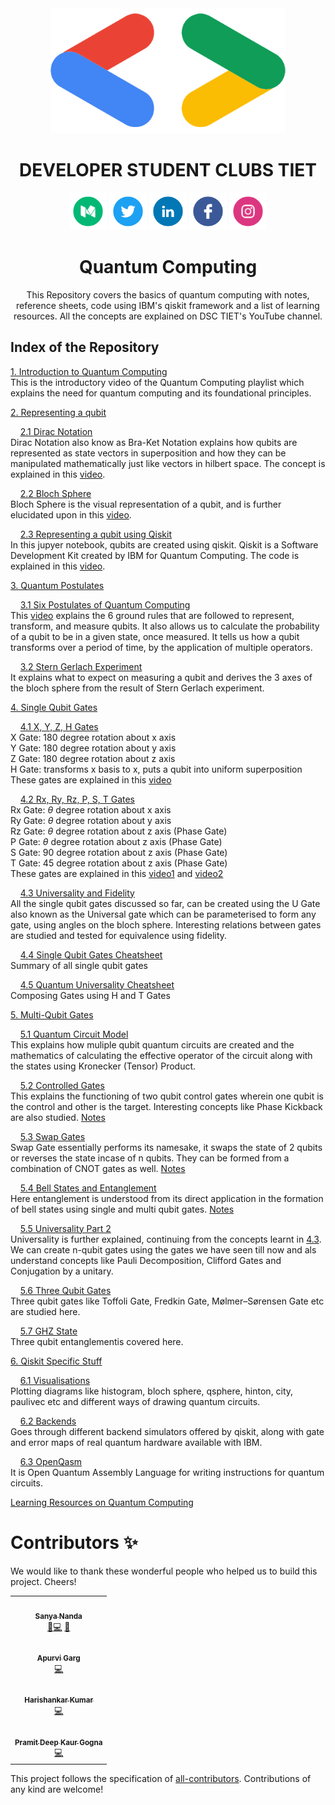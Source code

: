 <div align = "center">

<img height=200px src= "https://github.com/developer-student-club-thapar/officialWebsite/blob/master/src/assets/dsc_logo.png">

<h1>DEVELOPER STUDENT CLUBS TIET</h1>

<a href="https://medium.com/developer-student-clubs-tiet"><img src="https://github.com/aritraroy/social-icons/blob/master/medium-icon.png?raw=true" width="60"></a>
<a href="https://twitter.com/dsctiet"><img src="https://github.com/aritraroy/social-icons/blob/master/twitter-icon.png?raw=true" width="60"></a>
<a href="https://www.linkedin.com/company/developer-student-club-thapar"><img src="https://github.com/aritraroy/social-icons/blob/master/linkedin-icon.png?raw=true" width="60"></a>
<a href="https://facebook.com/dscthapar"><img src="https://github.com/aritraroy/social-icons/blob/master/facebook-icon.png?raw=true" width="60"></a>
<a href="https://instagram.com/dsc.tiet"><img src="https://github.com/aritraroy/social-icons/blob/master/instagram-icon.png?raw=true" width="60"></a>


# Quantum Computing
This Repository covers the basics of quantum computing with notes, reference sheets, code using IBM's qiskit framework and a list of learning resources. All the concepts are explained on DSC TIET's YouTube channel. 


</div>

## Index of the Repository

[1. Introduction to Quantum Computing](https://www.youtube.com/watch?v=WMRsQxDJ19Q&list=PLY6CWF3NWYvTducILRZCATDwW9DjZvumJ&index=1)
<br>This is the introductory video of the Quantum Computing playlist which explains the need for quantum computing and its foundational principles.

[2. Representing a qubit](https://github.com/developer-student-club-thapar/Quantum-Computing/tree/main/1.%20Representing%20a%20qubit)

&nbsp;&nbsp;&nbsp;&nbsp;[2.1 Dirac Notation](https://github.com/developer-student-club-thapar/Quantum-Computing/blob/main/1.%20Representing%20a%20qubit/1.%20Dirac%20Notation%20(Bra-Ket%20Notation).pdf)
<br>Dirac Notation also know as Bra-Ket Notation explains how qubits are represented as state vectors in superposition and how they can be manipulated mathematically just like vectors in hilbert space. The concept is explained in this [video](https://www.youtube.com/watch?v=53EVUDbeVsU&list=PLY6CWF3NWYvTducILRZCATDwW9DjZvumJ&index=2).

&nbsp;&nbsp;&nbsp;&nbsp;[2.2 Bloch Sphere](https://github.com/developer-student-club-thapar/Quantum-Computing/blob/main/1.%20Representing%20a%20qubit/2.%20Bloch%20Sphere.pdf)
<br>Bloch Sphere is the visual representation of a qubit, and is further elucidated upon in this [video](https://www.youtube.com/watch?v=7ITVHGYFIfU&list=PLY6CWF3NWYvTducILRZCATDwW9DjZvumJ&index=4).

&nbsp;&nbsp;&nbsp;&nbsp;[2.3 Representing a qubit using Qiskit](https://github.com/developer-student-club-thapar/Quantum-Computing/blob/main/1.%20Representing%20a%20qubit/3.%20representing_qubit_states.ipynb)
<br>In this jupyer notebook, qubits are created using qiskit. Qiskit is a Software Development Kit created by IBM for Quantum Computing. The code is explained in this [video](https://www.youtube.com/watch?v=5Sz9I2p328E&list=PLY6CWF3NWYvTducILRZCATDwW9DjZvumJ&index=5).

[3. Quantum Postulates](https://github.com/developer-student-club-thapar/Quantum-Computing/tree/main/2.%20Quantum%20Postulates)

&nbsp;&nbsp;&nbsp;&nbsp;[3.1 Six Postulates of Quantum Computing](https://github.com/developer-student-club-thapar/Quantum-Computing/blob/main/2.%20Quantum%20Postulates/quantum_postulates.ipynb)
<br>This [video](https://www.youtube.com/watch?v=G7paU9FX5nw&list=PLY6CWF3NWYvTducILRZCATDwW9DjZvumJ&index=6&t=3s) explains the 6 ground rules that are followed to represent, transform, and measure qubits. It also allows us to calculate the probability of a qubit to be in a given state, once measured. It tells us how a qubit  transforms over a period of time, by the application of multiple operators.

&nbsp;&nbsp;&nbsp;&nbsp;[3.2 Stern Gerlach Experiment](https://www.youtube.com/watch?v=fWaNjJ69XEI&list=PLY6CWF3NWYvTducILRZCATDwW9DjZvumJ&index=3)
<br>It explains what to expect on measuring a qubit and derives the 3 axes of the bloch sphere from the result of Stern Gerlach experiment.

[4. Single Qubit Gates](https://github.com/developer-student-club-thapar/Quantum-Computing/tree/main/3.%20Single%20Qubit%20Gates)

&nbsp;&nbsp;&nbsp;&nbsp;[4.1 X, Y, Z, H Gates](https://github.com/developer-student-club-thapar/Quantum-Computing/blob/main/3.%20Single%20Qubit%20Gates/a.%20Pauli%20X%2C%20Y%20and%20Z%20Gates%20%26%20Hadamard%20Gate.ipynb)
<br>X Gate: 180 degree rotation about x axis
<br>Y Gate: 180 degree rotation about y axis
<br>Z Gate: 180 degree rotation about z axis
<br>H Gate: transforms x basis to x, puts a qubit into uniform superposition
<br>These gates are explained in this [video](https://www.youtube.com/watch?v=wta0o3fLOnk&list=PLY6CWF3NWYvTducILRZCATDwW9DjZvumJ&index=7)

&nbsp;&nbsp;&nbsp;&nbsp;[4.2 Rx, Ry, Rz, P, S, T Gates](https://github.com/developer-student-club-thapar/Quantum-Computing/blob/main/3.%20Single%20Qubit%20Gates/b.%20Rx%2Cy%2Cz%20and%20P%2C%20S%2C%20T%20Gates.ipynb)
<br>Rx Gate: $\theta$ degree rotation about x axis
<br>Ry Gate: $\theta$ degree rotation about y axis
<br>Rz Gate: $\theta$ degree rotation about z axis (Phase Gate)
<br>P Gate: $\theta$ degree rotation about z axis (Phase Gate)
<br>S Gate: 90 degree rotation about z axis (Phase Gate)
<br>T Gate: 45 degree rotation about z axis (Phase Gate)
<br>These gates are explained in this [video1](https://www.youtube.com/watch?v=YAAnkwe-jVU&list=PLY6CWF3NWYvTducILRZCATDwW9DjZvumJ&index=8) and [video2](https://www.youtube.com/watch?v=Mf2aWvRHmtg&list=PLY6CWF3NWYvTducILRZCATDwW9DjZvumJ&index=9)

&nbsp;&nbsp;&nbsp;&nbsp;[4.3 Universality and Fidelity](https://github.com/developer-student-club-thapar/Quantum-Computing/blob/main/3.%20Single%20Qubit%20Gates/c.%20universality_and_fidelity.ipynb)
<br>All the single qubit gates discussed so far, can be created using the U Gate also known as the Universal gate which can be parameterised to form any gate, using angles on the bloch sphere. Interesting relations between gates are studied and tested for equivalence using fidelity.

&nbsp;&nbsp;&nbsp;&nbsp;[4.4 Single Qubit Gates Cheatsheet](https://github.com/developer-student-club-thapar/Quantum-Computing/blob/main/3.%20Single%20Qubit%20Gates/1.%20Single%20Qubit%20Quantum%20Gates.pdf)
<br>Summary of all single qubit gates

&nbsp;&nbsp;&nbsp;&nbsp;[4.5 Quantum Universality Cheatsheet](https://github.com/developer-student-club-thapar/Quantum-Computing/blob/main/3.%20Single%20Qubit%20Gates/2.%20Quantum%20Universality.pdf)
<br>Composing Gates using H and T Gates


[5. Multi-Qubit Gates](https://github.com/developer-student-club-thapar/Quantum-Computing/tree/main/4.%20Multi-Qubit%20Gates)

&nbsp;&nbsp;&nbsp;&nbsp;[5.1 Quantum Circuit Model](https://github.com/developer-student-club-thapar/Quantum-Computing/blob/main/4.%20Multi-Qubit%20Gates/1.%20Quantum%20Circuit%20Model%20and%20Multi-Qubit%20Gate%20Mathematics.pdf)
<br>This explains how muliple qubit quantum circuits are created and the mathematics of calculating the effective operator of the circuit along with the states using Kronecker (Tensor) Product.

&nbsp;&nbsp;&nbsp;&nbsp;[5.2 Controlled Gates](https://github.com/developer-student-club-thapar/Quantum-Computing/blob/main/4.%20Multi-Qubit%20Gates/a.%20Controlled%20Gates.ipynb)
<br>This explains the functioning of two qubit control gates wherein one qubit is the control and other is the target. Interesting concepts like Phase Kickback are also studied. [Notes](https://github.com/developer-student-club-thapar/Quantum-Computing/blob/main/4.%20Multi-Qubit%20Gates/2.%20Controlled%20Gates.pdf)

&nbsp;&nbsp;&nbsp;&nbsp;[5.3 Swap Gates](https://github.com/developer-student-club-thapar/Quantum-Computing/blob/main/4.%20Multi-Qubit%20Gates/b.%20Swap_Gates.ipynb)
<br>Swap Gate essentially performs its namesake, it swaps the state of 2 qubits or reverses the state incase of n qubits. They can be formed from a combination of CNOT gates as well. [Notes](https://github.com/developer-student-club-thapar/Quantum-Computing/blob/main/4.%20Multi-Qubit%20Gates/3.%20Swap%20Gate.pdf)

&nbsp;&nbsp;&nbsp;&nbsp;[5.4 Bell States and Entanglement](https://github.com/developer-student-club-thapar/Quantum-Computing/blob/main/4.%20Multi-Qubit%20Gates/c.%20Bell%20States.ipynb)
<br>Here entanglement is understood from its direct application in the formation of bell states using single and multi qubit gates. [Notes](https://github.com/developer-student-club-thapar/Quantum-Computing/blob/main/4.%20Multi-Qubit%20Gates/4.%20Bell%20States%20and%20Entanglement.pdf)

&nbsp;&nbsp;&nbsp;&nbsp;[5.5 Universality Part 2](https://github.com/developer-student-club-thapar/Quantum-Computing/blob/main/4.%20Multi-Qubit%20Gates/e.%20Universality.ipynb)
<br>Universality is further explained, continuing from the concepts learnt in [4.3](https://github.com/developer-student-club-thapar/Quantum-Computing/blob/main/3.%20Single%20Qubit%20Gates/c.%20universality_and_fidelity.ipynb). We can create n-qubit gates using the gates we have seen till now and als understand concepts like Pauli Decomposition, Clifford Gates and Conjugation by a unitary.

&nbsp;&nbsp;&nbsp;&nbsp;[5.6 Three Qubit Gates](https://github.com/developer-student-club-thapar/Quantum-Computing/blob/main/4.%20Multi-Qubit%20Gates/f.%20Three%20qubit%20gates.ipynb)
<br>Three qubit gates like Toffoli Gate, Fredkin Gate, Mølmer–Sørensen Gate etc are studied here.

&nbsp;&nbsp;&nbsp;&nbsp;[5.7 GHZ State](https://github.com/developer-student-club-thapar/Quantum-Computing/blob/main/4.%20Multi-Qubit%20Gates/g.%20GHZstate.ipynb)
<br>Three qubit entanglementis covered here.

[6. Qiskit Specific Stuff](https://github.com/developer-student-club-thapar/Quantum-Computing/tree/main/5.%20Qiskit%20Specific%20Stuff)

&nbsp;&nbsp;&nbsp;&nbsp;[6.1 Visualisations](https://github.com/developer-student-club-thapar/Quantum-Computing/blob/main/5.%20Qiskit%20Specific%20Stuff/1.%20Visualisations.ipynb)
<br>Plotting diagrams like histogram, bloch sphere, qsphere, hinton, city, paulivec etc and different ways of drawing quantum circuits.

&nbsp;&nbsp;&nbsp;&nbsp;[6.2 Backends](https://github.com/developer-student-club-thapar/Quantum-Computing/blob/main/5.%20Qiskit%20Specific%20Stuff/2.%20Backends.ipynb)
<br>Goes through different backend simulators offered by qiskit, along with gate and error maps of real quantum hardware available with IBM.

&nbsp;&nbsp;&nbsp;&nbsp;[6.3 OpenQasm](https://github.com/developer-student-club-thapar/Quantum-Computing/blob/main/5.%20Qiskit%20Specific%20Stuff/3.%20Qasm.ipynb)
<br>It is Open Quantum Assembly Language for writing instructions for quantum circuits.


[Learning Resources on Quantum Computing](https://docs.google.com/document/d/1StHRRskl1HR-XfIdoQ1srs0E6_kHuwYSWj-bhnmJQ88/edit?usp=sharing)

# Contributors ✨

We would like to thank these wonderful people who helped us to build this project. Cheers!
<!-- ALL-CONTRIBUTORS-LIST:START - Do not remove or modify this section -->
<!-- prettier-ignore-start -->
<!-- markdownlint-disable -->
<table>
  <tr>
    <td align="center"><a href="https://www.linkedin.com/in/sanya-nanda-aba12218b//"><img src="https://avatars.githubusercontent.com/u/51756349?v=4" width="100px;" alt=""/><br /><sub><b>Sanya Nanda</b></sub></a><br /><a href="https://github.com/developer-student-club-thapar/Quantum-Computing/commits?author=SanyaNanda" title="Documentation">📖</a><a href="https://github.com/developer-student-club-thapar/Quantum-Computing/commits?author=SanyaNanda" title="Code">💻</a> <a href="https://github.com/developer-student-club-thapar/Quantum-Computing/commits?author=SanyaNanda" title="Design">🎨</a></td>
    
    
   </tr>
 <tr>
    <td align="center"><a href="https://www.linkedin.com/in/apurvi-garg-43b363207/"><img src="https://avatars.githubusercontent.com/u/96242449?v=4" width="100px;" alt=""/><br /><sub><b>Apurvi Garg</b></sub></a><br /><a href="https://github.com/developer-student-club-thapar/Quantum-Computing/commits?author=ApurviGarg" title="Code">💻</a></td>
 <tr>
    <td align="center"><a href="https://www.linkedin.com/in/hsk4link/"><img src="https://avatars.githubusercontent.com/u/31770598?v=4" width="100px;" alt=""/><br /><sub><b>Harishankar Kumar</b></sub></a><br /><a href="https://github.com/developer-student-club-thapar/Quantum-Computing/commits?author=hari01584" title="Code">💻</a></td>
 <tr>
    <td align="center"><a href="https://www.linkedin.com/in/pramit-deep-kaur-gogna/"><img src="https://avatars.githubusercontent.com/u/65402284?v=4" width="100px;" alt=""/><br /><sub><b>Pramit Deep Kaur Gogna</b></sub></a><br /><a href="https://github.com/developer-student-club-thapar/Quantum-Computing/commits?author=Pramit29" title="Code">💻</a></td>    
   </tr>
</table>

<!-- markdownlint-enable -->
<!-- prettier-ignore-end -->
<!-- ALL-CONTRIBUTORS-LIST:END -->

This project follows the specification of [all-contributors](https://github.com/all-contributors/all-contributors). Contributions of any kind are welcome!
